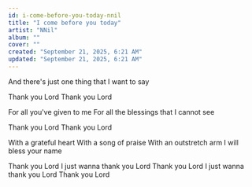 ```yaml
---
id: i-come-before-you-today-nnil
title: "I come before you today"
artist: "NNil"
album: ""
cover: ""
created: "September 21, 2025, 6:21 AM"
updated: "September 21, 2025, 6:21 AM"
---
```


And there's just one thing that I want to say

Thank you Lord
Thank you Lord

For all you've given to me
For all the blessings that I cannot see

Thank you Lord
Thank you Lord

With a grateful heart
With a song of praise
With an outstretch arm
I will bless your name

Thank you Lord
I just wanna thank you Lord
Thank you Lord
I just wanna thank you Lord
Thank you Lord
